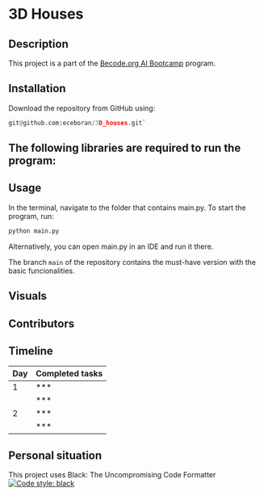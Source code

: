 # 3D Houses

## Description
This project is a part of the [Becode.org AI Bootcamp](https://becode.org/learn/ai-bootcamp/) program.

## Installation
Download the repository from GitHub using:
```python
git@github.com:eceboran/3D_houses.git`
```
The following libraries are required to run the program:
- 

## Usage
In the terminal, navigate to the folder that contains main.py. To start the program, run:
```python
python main.py
```
Alternatively, you can open main.py in an IDE and run it there.

The branch `main` of the repository contains the must-have version with the basic funcionalities.

## Visuals


## Contributors


## Timeline

| Day  | Completed tasks                                                |
| ---- | -------------------------------------------------------------- |
| 1    | *** 												|
|      | ***                  				|
| 2    | ***	|
|      | ***                      		|


## Personal situation



This project uses Black: The Uncompromising Code Formatter
[![Code style: black](https://img.shields.io/badge/code%20style-black-000000.svg)](https://github.com/psf/black)
